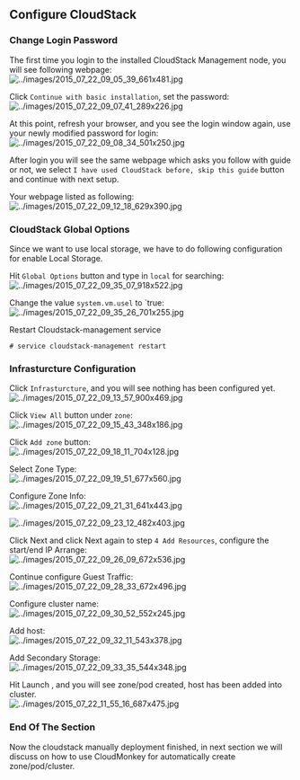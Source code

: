 ## Configure CloudStack

### Change Login Password
The first time you login to the installed CloudStack Management node, you will see following webpage:    
![../images/2015_07_22_09_05_39_661x481.jpg](../images/2015_07_22_09_05_39_661x481.jpg)   

Click `Continue with basic installation`, set the password:    
![../images/2015_07_22_09_07_41_289x226.jpg](../images/2015_07_22_09_07_41_289x226.jpg)    

At this point, refresh your browser, and you see the login window again, use your newly modified password for login:    
![../images/2015_07_22_09_08_34_501x250.jpg](../images/2015_07_22_09_08_34_501x250.jpg)  

After login you will see the same webpage which asks you follow with guide or not, we select `I have used CloudStack before, skip this guide`  button and continue with next setup.    

Your webpage listed as following:    
![../images/2015_07_22_09_12_18_629x390.jpg](../images/2015_07_22_09_12_18_629x390.jpg)   

### CloudStack Global Options
Since we want to use local storage, we have to do following configuration for enable Local Storage. 

Hit `Global Options` button and type in `local` for searching:    
![../images/2015_07_22_09_35_07_918x522.jpg](../images/2015_07_22_09_35_07_918x522.jpg)   

Change the value `system.vm.usel` to `true:    
![../images/2015_07_22_09_35_26_701x255.jpg](../images/2015_07_22_09_35_26_701x255.jpg)    

Restart Cloudstack-management service
```
# service cloudstack-management restart
```

### Infrasturcture Configuration
Click `Infrasturcture`, and you will see nothing has been configured yet.    
![../images/2015_07_22_09_13_57_900x469.jpg](../images/2015_07_22_09_13_57_900x469.jpg)    

Click `View All` button under `zone`:   
![../images/2015_07_22_09_15_43_348x186.jpg](../images/2015_07_22_09_15_43_348x186.jpg)

Click `Add zone` button:   
![../images/2015_07_22_09_18_11_704x128.jpg](../images/2015_07_22_09_18_11_704x128.jpg)   

Select Zone Type:   
![../images/2015_07_22_09_19_51_677x560.jpg](../images/2015_07_22_09_19_51_677x560.jpg)    

Configure Zone Info:   
![../images/2015_07_22_09_21_31_641x443.jpg](../images/2015_07_22_09_21_31_641x443.jpg)    

![../images/2015_07_22_09_23_12_482x403.jpg](../images/2015_07_22_09_23_12_482x403.jpg)   

Click Next and click Next again to step `4 Add Resources`, configure the start/end IP Arrange:    
![../images/2015_07_22_09_26_09_672x536.jpg](../images/2015_07_22_09_26_09_672x536.jpg)    

Continue configure Guest Traffic:  
![../images/2015_07_22_09_28_33_672x496.jpg](../images/2015_07_22_09_28_33_672x496.jpg)     

Configure cluster name:   
![../images/2015_07_22_09_30_52_552x245.jpg](../images/2015_07_22_09_30_52_552x245.jpg)    

Add host:   
![../images/2015_07_22_09_32_11_543x378.jpg](../images/2015_07_22_09_32_11_543x378.jpg)   

Add Secondary Storage:   
![../images/2015_07_22_09_33_35_544x348.jpg](../images/2015_07_22_09_33_35_544x348.jpg)   

Hit Launch , and you will see zone/pod created, host has been added into cluster.     
![../images/2015_07_22_11_55_16_687x475.jpg](../images/2015_07_22_11_55_16_687x475.jpg)    

### End Of The Section
Now the cloudstack manually deployment finished, in next section we will discuss on how to use CloudMonkey for automatically create zone/pod/cluster.   

